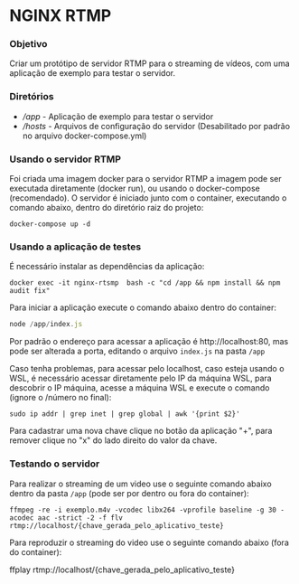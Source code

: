 # NGINX RTMP

### Objetivo

Criar um protótipo de servidor RTMP para o streaming de vídeos, com uma aplicação de exemplo para testar o servidor.

### Diretórios

 - */app* - Aplicação de exemplo para testar o servidor
 - */hosts* - Arquivos de configuração do servidor (Desabilitado por padrão no arquivo docker-compose.yml)
 
 ### Usando o servidor RTMP

 Foi criada uma imagem docker para o servidor RTMP a imagem pode ser executada diretamente (docker run), ou usando o docker-compose (recomendado).
 O servidor é iniciado junto com o container, executando o comando abaixo, dentro do diretório raiz do projeto:

```console
docker-compose up -d
```

 ### Usando a aplicação de testes

É necessário instalar as dependências da aplicação:
```console
docker exec -it nginx-rtsmp  bash -c "cd /app && npm install && npm audit fix"
```
Para iniciar a aplicação execute o comando abaixo dentro do container:
```javascript
node /app/index.js
```
Por padrão o endereço para acessar a aplicação é http://localhost:80, mas pode ser alterada a porta, editando o arquivo ```index.js``` na pasta ```/app```

Caso tenha problemas, para acessar pelo localhost, caso esteja usando o WSL, é necessário acessar diretamente pelo IP da máquina WSL, para descobrir o IP máquina, acesse a máquina WSL e execute o comando (ignore o /número no final):
```console
sudo ip addr | grep inet | grep global | awk '{print $2}'
```

Para cadastrar uma nova chave clique no botão da aplicação "+", para remover clique no "x" do lado direito do valor da chave.

 ### Testando o servidor

 Para realizar o streaming de um video use o seguinte comando abaixo dentro da pasta ```/app``` (pode ser por dentro ou fora do container):

```console
ffmpeg -re -i exemplo.m4v -vcodec libx264 -vprofile baseline -g 30 -acodec aac -strict -2 -f flv rtmp://localhost/{chave_gerada_pelo_aplicativo_teste}
```

Para reproduzir o streaming do video use o seguinte comando abaixo (fora do container):

ffplay rtmp://localhost/{chave_gerada_pelo_aplicativo_teste}
